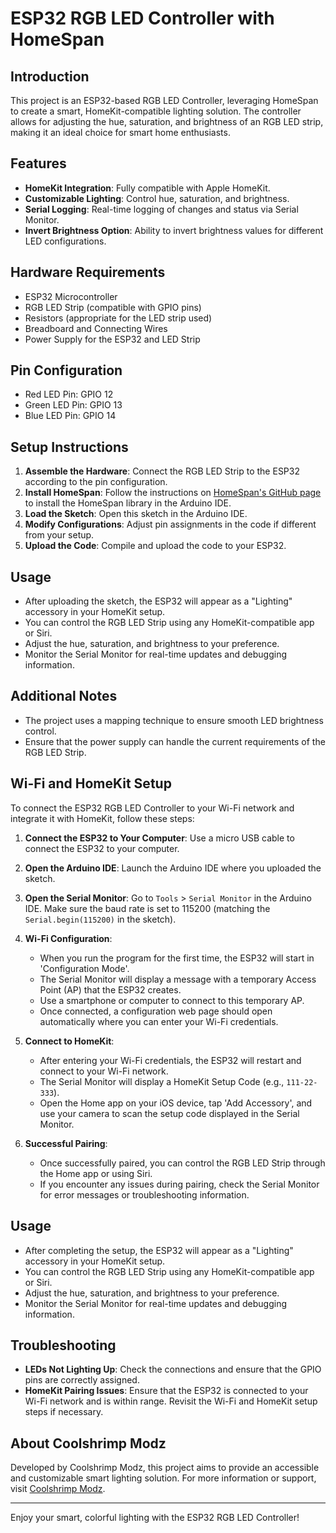 # ESP32 RGB LED Controller with HomeSpan

## Introduction
This project is an ESP32-based RGB LED Controller, leveraging HomeSpan to create a smart, HomeKit-compatible lighting solution. 
The controller allows for adjusting the hue, saturation, and brightness of an RGB LED strip, making it an ideal choice for smart home enthusiasts.

## Features
- **HomeKit Integration**: Fully compatible with Apple HomeKit.
- **Customizable Lighting**: Control hue, saturation, and brightness.
- **Serial Logging**: Real-time logging of changes and status via Serial Monitor.
- **Invert Brightness Option**: Ability to invert brightness values for different LED configurations.

## Hardware Requirements
- ESP32 Microcontroller
- RGB LED Strip (compatible with GPIO pins)
- Resistors (appropriate for the LED strip used)
- Breadboard and Connecting Wires
- Power Supply for the ESP32 and LED Strip

## Pin Configuration
- Red LED Pin: GPIO 12
- Green LED Pin: GPIO 13
- Blue LED Pin: GPIO 14

## Setup Instructions
1. **Assemble the Hardware**: Connect the RGB LED Strip to the ESP32 according to the pin configuration.
2. **Install HomeSpan**: Follow the instructions on [HomeSpan's GitHub page](https://github.com/HomeSpan/HomeSpan) to install the HomeSpan library in the Arduino IDE.
3. **Load the Sketch**: Open this sketch in the Arduino IDE.
4. **Modify Configurations**: Adjust pin assignments in the code if different from your setup.
5. **Upload the Code**: Compile and upload the code to your ESP32.

## Usage
- After uploading the sketch, the ESP32 will appear as a "Lighting" accessory in your HomeKit setup.
- You can control the RGB LED Strip using any HomeKit-compatible app or Siri.
- Adjust the hue, saturation, and brightness to your preference.
- Monitor the Serial Monitor for real-time updates and debugging information.

## Additional Notes
- The project uses a mapping technique to ensure smooth LED brightness control.
- Ensure that the power supply can handle the current requirements of the RGB LED Strip.

## Wi-Fi and HomeKit Setup
To connect the ESP32 RGB LED Controller to your Wi-Fi network and integrate it with HomeKit, follow these steps:

1. **Connect the ESP32 to Your Computer**: Use a micro USB cable to connect the ESP32 to your computer.

2. **Open the Arduino IDE**: Launch the Arduino IDE where you uploaded the sketch.

3. **Open the Serial Monitor**: Go to `Tools` > `Serial Monitor` in the Arduino IDE. Make sure the baud rate is set to 115200 (matching the `Serial.begin(115200)` in the sketch).

4. **Wi-Fi Configuration**:
   - When you run the program for the first time, the ESP32 will start in 'Configuration Mode'.
   - The Serial Monitor will display a message with a temporary Access Point (AP) that the ESP32 creates.
   - Use a smartphone or computer to connect to this temporary AP.
   - Once connected, a configuration web page should open automatically where you can enter your Wi-Fi credentials.

5. **Connect to HomeKit**:
   - After entering your Wi-Fi credentials, the ESP32 will restart and connect to your Wi-Fi network.
   - The Serial Monitor will display a HomeKit Setup Code (e.g., `111-22-333`).
   - Open the Home app on your iOS device, tap 'Add Accessory', and use your camera to scan the setup code displayed in the Serial Monitor.

6. **Successful Pairing**:
   - Once successfully paired, you can control the RGB LED Strip through the Home app or using Siri.
   - If you encounter any issues during pairing, check the Serial Monitor for error messages or troubleshooting information.

## Usage
- After completing the setup, the ESP32 will appear as a "Lighting" accessory in your HomeKit setup.
- You can control the RGB LED Strip using any HomeKit-compatible app or Siri.
- Adjust the hue, saturation, and brightness to your preference.
- Monitor the Serial Monitor for real-time updates and debugging information.

## Troubleshooting
- **LEDs Not Lighting Up**: Check the connections and ensure that the GPIO pins are correctly assigned.
- **HomeKit Pairing Issues**: Ensure that the ESP32 is connected to your Wi-Fi network and is within range. Revisit the Wi-Fi and HomeKit setup steps if necessary.


## About Coolshrimp Modz
Developed by Coolshrimp Modz, this project aims to provide an accessible and customizable smart lighting solution. 
For more information or support, visit [Coolshrimp Modz](https://www.coolshrimpmodz.com).

---
Enjoy your smart, colorful lighting with the ESP32 RGB LED Controller!

